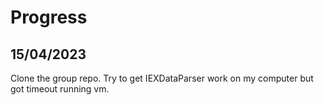 # Progress

## 15/04/2023
Clone the group repo.
Try to get IEXDataParser work on my computer but got timeout running vm.
